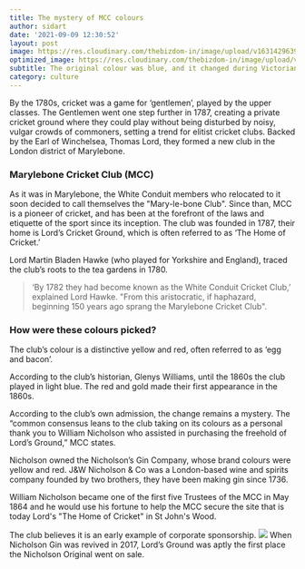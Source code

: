 ```yaml
---
title: The mystery of MCC colours
author: sidart
date: '2021-09-09 12:30:52'
layout: post
image: https://res.cloudinary.com/thebizdom-in/image/upload/v1631429639/MCC_yfxgjx.png
optimized_image: https://res.cloudinary.com/thebizdom-in/image/upload/v1631429639/MCC_yfxgjx.png
subtitle: The original colour was blue, and it changed during Victorian times.
category: culture
---
```


By the 1780s, cricket was a game for ‘gentlemen’, played by the upper classes. The Gentlemen went one step further in 1787, creating a private cricket ground where they could play without being disturbed by noisy, vulgar crowds of commoners, setting a trend for elitist cricket clubs. 
Backed by the Earl of Winchelsea, Thomas Lord, they formed a new club in the London district of Marylebone. 
### Marylebone Cricket Club (MCC)
As it was in Marylebone, the White Conduit members who relocated to it soon decided to call themselves the "Mary-le-bone Club". Since than, MCC is a pioneer of cricket, and has been at the forefront of the laws and etiquette of the sport since its inception. The club was founded in 1787, their home is Lord’s Cricket Ground, which is often referred to as ‘The Home of Cricket.’

Lord Martin Bladen Hawke (who played for Yorkshire and England), traced the club’s roots to the tea gardens in 1780. 
> ‘By 1782 they had become known as the White Conduit Cricket Club,’ explained Lord Hawke. "From this aristocratic, if haphazard, beginning 150 years ago sprang the Marylebone Cricket Club".

### How were these colours picked? 
The club’s colour is a distinctive yellow and red, often referred to as ‘egg and bacon’.

According to the club’s historian, Glenys Williams, until the 1860s the club played in light blue.  The red and gold made their first appearance in the 1860s.

According to the club’s own admission, the change remains a mystery. The “common consensus leans to the club taking on its colours as a personal thank you to William Nicholson who assisted in purchasing the freehold of Lord’s Ground,” MCC states.  

Nicholson owned the Nicholson’s Gin Company, whose brand colours were yellow and red. J&W Nicholson & Co was a London-based wine and spirits company founded by two brothers, they have been making gin since 1736. 
[](https://res.cloudinary.com/thebizdom-in/image/upload/v1631434843/gin-pom-glass_rsefbw.jpg)

William Nicholson became one of the first five Trustees of the MCC in May 1864 and he would use his fortune to help the MCC secure the site that is today Lord's "The Home of Cricket" in St John's Wood.

The club believes it is an early example of corporate sponsorship. 
![](https://res.cloudinary.com/thebizdom-in/image/upload/v1631434637/Screenshot_2021-09-12_at_1.45.57_PM_j9xhyn.png)
When Nicholson Gin was revived in 2017, Lord’s Ground was aptly the first place the Nicholson Original went on sale.
